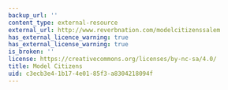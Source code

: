 ```yaml
---
backup_url: ''
content_type: external-resource
external_url: http://www.reverbnation.com/modelcitizenssalem
has_external_licence_warning: true
has_external_license_warning: true
is_broken: ''
license: https://creativecommons.org/licenses/by-nc-sa/4.0/
title: Model Citizens
uid: c3ecb3e4-1b17-4e01-85f3-a8304218094f
---
```

